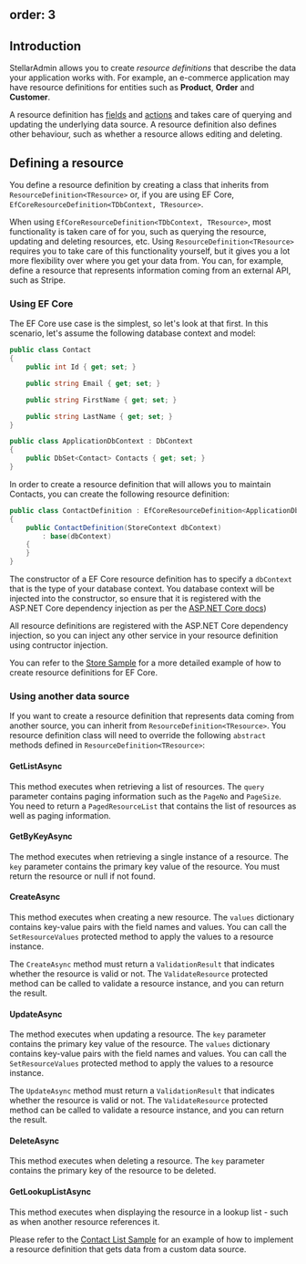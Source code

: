 order: 3
---

## Introduction

StellarAdmin allows you to create _resource definitions_ that describe the data your application works with. For example, an e-commerce application may have resource definitions for entities such as **Product**, **Order** and **Customer**.

A resource definition has [fields](fields) and [actions](actions) and takes care of querying and updating the underlying data source. A resource definition also defines other behaviour, such as whether a resource allows editing and deleting.

## Defining a resource

You define a resource definition by creating a class that inherits from `ResourceDefinition<TResource>` or, if you are using EF Core, `EfCoreResourceDefinition<TDbContext, TResource>`.

When using `EfCoreResourceDefinition<TDbContext, TResource>`, most functionality is taken care of for you, such as querying the resource, updating and deleting resources, etc. Using `ResourceDefinition<TResource>` requires you to take care of this functionality yourself, but it gives you a lot more flexibility over where you get your data from. You can, for example, define a resource that represents information coming from an external API, such as Stripe.

### Using EF Core

The EF Core use case is the simplest, so let's look at that first. In this scenario, let's assume the following database context and model:

```cs
public class Contact
{
    public int Id { get; set; }

    public string Email { get; set; }

    public string FirstName { get; set; }

    public string LastName { get; set; }
}

public class ApplicationDbContext : DbContext
{
    public DbSet<Contact> Contacts { get; set; }
}
```

In order to create a resource definition that will allows you to maintain Contacts, you can create the following resource definition:

```cs
public class ContactDefinition : EfCoreResourceDefinition<ApplicationDbContext, Contact>
{
    public ContactDefinition(StoreContext dbContext)
        : base(dbContext)
    {
    }
}
```

The constructor of a EF Core resource definition has to specify a `dbContext` that is the type of your database context. You database context will be injected into the constructor, so ensure that it is registered with the ASP.NET Core dependency injection as per the [ASP.NET Core docs](https://docs.microsoft.com/en-us/aspnet/core/data/ef-rp/intro?view=aspnetcore-3.1&tabs=visual-studio#startupcs))

All resource definitions are registered with the ASP.NET Core dependency injection, so you can inject any other service in your resource definition using contructor injection.

You can refer to the [Store Sample](https://github.com/stellar-admin/samples/tree/master/Store) for a more detailed example of how to create resource definitions for EF Core.

### Using another data source

If you want to create a resource definition that represents data coming from another source, you can inherit from `ResourceDefinition<TResource>`. You resource definition class will need to override the following `abstract` methods defined in `ResourceDefinition<TResource>`:

#### GetListAsync

This method executes when retrieving a list of resources. The `query` parameter contains paging information such as the `PageNo` and `PageSize`. You need to return a `PagedResourceList` that contains the list of resources as well as paging information.

#### GetByKeyAsync

The method executes when retrieving a single instance of a resource. The `key` parameter contains the primary key value of the resource. You must return the resource or null if not found.

#### CreateAsync

This method executes when creating a new resource. The `values` dictionary contains key-value pairs with the field names and values. You can call the `SetResourceValues` protected method to apply the values to a resource instance.
  
The `CreateAsync` method must return a `ValidationResult` that indicates whether the resource is valid or not. The `ValidateResource` protected method can be called to validate a resource instance, and you can return the result.

#### UpdateAsync

The method executes when updating a resource. The `key` parameter contains the primary key value of the resource. The `values` dictionary contains key-value pairs with the field names and values. You can call the `SetResourceValues` protected method to apply the values to a resource instance.

The `UpdateAsync` method must return a `ValidationResult` that indicates whether the resource is valid or not. The `ValidateResource` protected method can be called to validate a resource instance, and you can return the result.

#### DeleteAsync

This method executes when deleting a resource. The `key` parameter contains the primary key of the resource to be deleted.

#### GetLookupListAsync

This method executes when displaying the resource in a lookup list - such as when another resource references it.

Please refer to the [Contact List Sample](https://github.com/stellar-admin/samples/tree/master/ContactList) for an example of how to implement a resource definition that gets data from a custom data source.
